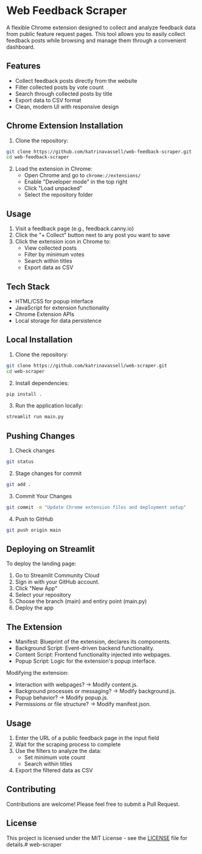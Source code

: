 # Web Feedback Scraper

A flexible Chrome extension designed to collect and analyze feedback data from public feature request pages. This tool allows you to easily collect feedback posts while browsing and manage them through a convenient dashboard.

## Features

- Collect feedback posts directly from the website
- Filter collected posts by vote count
- Search through collected posts by title
- Export data to CSV format
- Clean, modern UI with responsive design

## Chrome Extension Installation

1. Clone the repository:
```bash
git clone https://github.com/katrinavassell/web-feedback-scraper.git
cd web-feedback-scraper
```

2. Load the extension in Chrome:
   - Open Chrome and go to `chrome://extensions/`
   - Enable "Developer mode" in the top right
   - Click "Load unpacked"
   - Select the repository folder

## Usage

1. Visit a feedback page (e.g., feedback.canny.io)
2. Click the "+ Collect" button next to any post you want to save
3. Click the extension icon in Chrome to:
   - View collected posts
   - Filter by minimum votes
   - Search within titles
   - Export data as CSV

## Tech Stack

- HTML/CSS for popup interface
- JavaScript for extension functionality
- Chrome Extension APIs
- Local storage for data persistence

## Local Installation

1. Clone the repository:
```bash
git clone https://github.com/katrinavassell/web-scraper.git
cd web-scraper
```

2. Install dependencies:
```bash
pip install .
```

3. Run the application locally:
```bash
streamlit run main.py
```

## Pushing Changes

1. Check changes
```bash
git status
```

2. Stage changes for commit
```bash
git add .
```

3. Commit Your Changes
```bash
git commit -m "Update Chrome extension files and deployment setup"
```

4. Push to GitHub
```bash
git push origin main
```

## Deploying on Streamlit

To deploy the landing page:

1. Go to Streamlit Community Cloud
2. Sign in with your GitHub account.
3. Click "New App"
4. Select your repository
5. Choose the branch (main) and entiry point (main.py)
6. Deploy the app

## The Extension

- Manifest: Blueprint of the extension, declares its components.
- Background Script: Event-driven backend functionality.
- Content Script: Frontend functionality injected into webpages.
- Popup Script: Logic for the extension's popup interface.

Modifying the extension:
- Interaction with webpages? → Modify content.js.
- Background processes or messaging? → Modify background.js.
- Popup behavior? → Modify popup.js.
- Permissions or file structure? → Modify manifest.json.

## Usage
1. Enter the URL of a public feedback page in the input field
2. Wait for the scraping process to complete
3. Use the filters to analyze the data:
   - Set minimum vote count
   - Search within titles
4. Export the filtered data as CSV

## Contributing

Contributions are welcome! Please feel free to submit a Pull Request.

## License

This project is licensed under the MIT License - see the [LICENSE](LICENSE) file for details.# web-scraper
